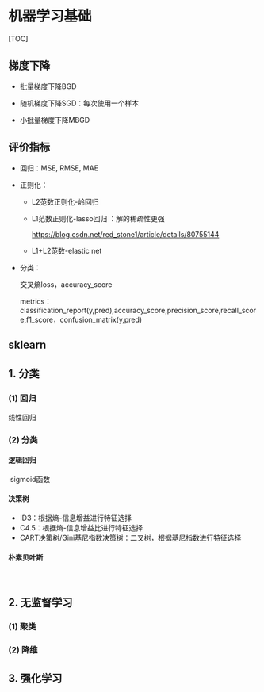 # 机器学习基础

[TOC]

## 梯度下降

* 批量梯度下降BGD

* 随机梯度下降SGD：每次使用一个样本

* 小批量梯度下降MBGD

  

## 评价指标

* 回归：MSE, RMSE, MAE

* 正则化：

  * L2范数正则化-岭回归

  * L1范数正则化-lasso回归 ：解的稀疏性更强

     https://blog.csdn.net/red_stone1/article/details/80755144

  * L1+L2范数-elastic net

* 分类：

  交叉熵loss，accuracy_score
  
  metrics：classification_report(y,pred),accuracy_score,precision_score,recall_score,f1_score，confusion_matrix(y,pred)
  
  

## sklearn



## 1. 分类

### (1) 回归

线性回归

### (2) 分类

#### 	逻辑回归

​    sigmoid函数

####     决策树

* 	ID3：根据熵-信息增益进行特征选择
* 	C4.5：根据熵-信息增益比进行特征选择
* 	CART决策树/Gini基尼指数决策树：二叉树，根据基尼指数进行特征选择

#### 朴素贝叶斯

​	

## 2. 无监督学习

### (1) 聚类

### (2) 降维



## 3. 强化学习

